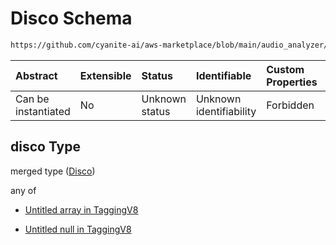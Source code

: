 # Disco Schema

```txt
https://github.com/cyanite-ai/aws-marketplace/blob/main/audio_analyzer/schemes/marketplace_v1/schema/TaggingV8.schema.json#/$defs/SubgenreSegmentsV1/properties/disco
```



| Abstract            | Extensible | Status         | Identifiable            | Custom Properties | Additional Properties | Access Restrictions | Defined In                                                                     |
| :------------------ | :--------- | :------------- | :---------------------- | :---------------- | :-------------------- | :------------------ | :----------------------------------------------------------------------------- |
| Can be instantiated | No         | Unknown status | Unknown identifiability | Forbidden         | Allowed               | none                | [TaggingV8.schema.json\*](../out/TaggingV8.schema.json "open original schema") |

## disco Type

merged type ([Disco](taggingv8-defs-subgenresegmentsv1-properties-disco.md))

any of

* [Untitled array in TaggingV8](taggingv8-defs-subgenresegmentsv1-properties-disco-anyof-0.md "check type definition")

* [Untitled null in TaggingV8](taggingv8-defs-subgenresegmentsv1-properties-disco-anyof-1.md "check type definition")

